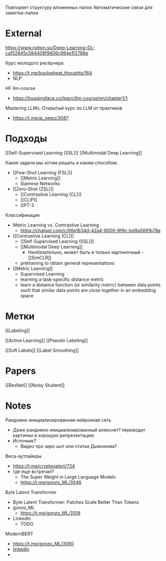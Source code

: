 
Повторяет структуру вложенных папок
Автоматические связи для заметки-папки


# External

https://www.notion.so/Deep-Learning-DL-caf52845c584408f9606c994e1f2786e

Курс молодого ресёрчера
- https://t.me/buckwheat_thoughts/164
- NLP

HF llm-course
- https://huggingface.co/learn/llm-course/en/chapter1/1

Mastering LLMs: Открытый курс по LLM от практиков
- https://t.me/ai_newz/3087

# Подходы

[[Self-Supervised Learning (SSL)]]
[[Multimodal Deep Learning]]

Какие задачи мы хотим решать и каким способом.
- [[Few-Shot Learning (FSL)]]
	- [[Metric Learning]]
	- Siamese Networks
- [[Zero-Shot (ZSL)]]
	- [[Contrastive Learning (CL)]]
	- [[CLIP]]
	- GPT-3

Классификация
- Metric Learning vs. Contrastive Learning
	- https://chatgpt.com/c/66e1634d-42a4-8000-8f9c-bd9a5691b78a
- [[Contrastive Learning (CL)]]
	- [[Self-Supervised Learning (SSL)]]
	- [[Multimodal Deep Learning]]
		- Необязательно, может быть и только картиночный - [[SimCLR]]
	- pretraining to obtain general representations
- [[Metric Learning]]
	- Supervised Learning
	- learning a task-specific distance metric
	- learn a distance function (or similarity metric) between data points such that similar data points are close together in an embedding space

# Метки

[[Labeling]]

[[Active Learning]]
[[Pseudo Labeling]]

[[Soft Labels]]
[[Label Smoothing]]


# Papers

[[ResNet]]
[[Noisy Student]]


# Notes

Рандомно инициализированная нейронная сеть
- Даже рандомно инициализированный алекснет? переводит картинки в хорошую репрезентацию
- Источник?
	- Видео про зиро шот или статья Дьяконова?

Веса-аутлайеры
- https://t.me/cryptovalerii/724
- где еще встречал?
	- The Super Weight in Large Language Models
	- https://t.me/gonzo_ML/3046

Byte Latent Transformer
- Byte Latent Transformer: Patches Scale Better Than Tokens
- gonzo_ML
	- https://t.me/gonzo_ML/3109
- LinkedIn
	- TODO


ModernBERT
- https://t.me/gonzo_ML/3090
- [linkedin](https://www.linkedin.com/feed/update/urn:li:activity:7275561231028039680?updateEntityUrn=urn%3Ali%3Afs_updateV2%3A%28urn%3Ali%3Aactivity%3A7275561231028039680%2CFEED_DETAIL%2CEMPTY%2CDEFAULT%2Cfalse%29)
- 